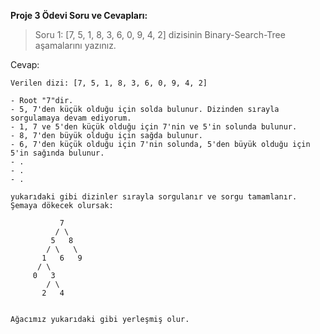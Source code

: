 __Proje 3 Ödevi Soru ve Cevapları:__

>Soru 1:
>[7, 5, 1, 8, 3, 6, 0, 9, 4, 2] dizisinin Binary-Search-Tree aşamalarını yazınız.

Cevap:
```
Verilen dizi: [7, 5, 1, 8, 3, 6, 0, 9, 4, 2]

- Root "7"dir.
- 5, 7'den küçük olduğu için solda bulunur. Dizinden sırayla sorgulamaya devam ediyorum.
- 1, 7 ve 5'den küçük olduğu için 7'nin ve 5'in solunda bulunur. 
- 8, 7'den büyük olduğu için sağda bulunur.
- 6, 7'den küçük olduğu için 7'nin solunda, 5'den büyük olduğu için 5'in sağında bulunur.
- .
- .
- .

yukarıdaki gibi dizinler sırayla sorgulanır ve sorgu tamamlanır.
Şemaya dökecek olursak:

           7
          / \
         5   8
        / \   \
       1   6   9
      / \     
     0   3   
        / \
       2   4


Ağacımız yukarıdaki gibi yerleşmiş olur.
```

